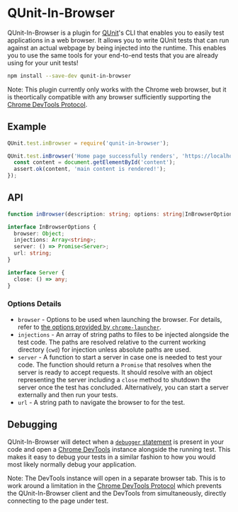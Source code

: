 # QUnit-In-Browser

QUnit-In-Browser is a plugin for [QUnit](http://qunitjs.com/)'s CLI that enables you to easily test applications in a web browser. It allows you to write QUnit tests that can run against an actual webpage by being injected into the runtime. This enables you to use the same tools for your end-to-end tests that you are already using for your unit tests!

```bash
npm install --save-dev qunit-in-browser
```

Note: This plugin currently only works with the Chrome web browser, but it is theortically compatible with any browser sufficiently supporting the [Chrome DevTools Protocol](https://chromedevtools.github.io/devtools-protocol/).

## Example

```js
QUnit.test.inBrowser = require('qunit-in-browser');

QUnit.test.inBrowser('Home page successfully renders', 'https://localhost:8000/', function(assert) {
  const content = document.getElementById('content');
  assert.ok(content, 'main content is rendered!');
});
```

## API

```ts
function inBrowser(description: string; options: string|InBrowserOptions; test: function);
```

```ts
interface InBrowserOptions {
  browser: Object;
  injections: Array<string>;
  server: () => Promise<Server>;
  url: string;
}

interface Server {
  close: () => any;
}
```

### Options Details

* `browser` - Options to be used when launching the browser. For details, refer to [the options provided by `chrome-launcher`](https://www.npmjs.com/package/chrome-launcher#launchopts).
* `injections` - An array of string paths to files to be injected alongside the test code. The paths are resolved relative to the current working directory (`cwd`) for injection unless absolute paths are used.
* `server` - A function to start a server in case one is needed to test your code. The function should return a `Promise` that resolves when the server is ready to accept requests. It should resolve with an object representing the server including a `close` method to shutdown the server once the test has concluded. Alternatively, you can start a server externally and then run your tests.
* `url` - A string path to navigate the browser to for the test.

## Debugging

QUnit-In-Browser will detect when a [`debugger` statement](https://developer.mozilla.org/en-US/docs/Web/JavaScript/Reference/Statements/debugger) is present in your code and open a [Chrome DevTools](https://developers.google.com/web/tools/chrome-devtools/) instance alongside the running test. This makes it easy to debug your tests in a similar fashion to how you would most likely normally debug your application.

Note: The DevTools instance will open in a separate browser tab. This is to work around a limitation in the [Chrome DevTools Protocol](https://chromedevtools.github.io/devtools-protocol/#simultaneous) which prevents the QUnit-In-Browser client and the DevTools from simultaneously, directly connecting to the page under test.
